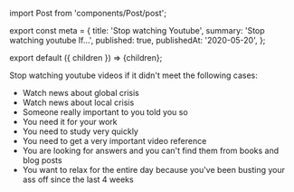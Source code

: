 import Post from 'components/Post/post';

export const meta = {
  title: 'Stop watching Youtube',
  summary: 'Stop watching youtube If...',
  published: true,
  publishedAt: '2020-05-20',
};

export default ({ children }) => <Post meta={meta}>{children}</Post>;

Stop watching youtube videos if it didn't meet the following cases:

- Watch news about global crisis
- Watch news about local crisis
- Someone really important to you told you so
- You need it for your work
- You need to study very quickly
- You need to get a very important video reference
- You are looking for answers and you can't find them from books and blog posts
- You want to relax for the entire day because you've been busting your ass off since the last 4 weeks
